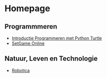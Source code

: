 # Homepage

## Programmmeren

 - [Introductie Programmeren met Python Turtle](./ippt/)
 - [SetGame Online](./setgame-online/)

## Natuur, Leven en Technologie

 - [Robotica](./nlt-robotica/)
